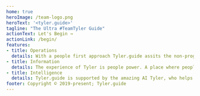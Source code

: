 ```yaml
---
home: true
heroImage: /team-logo.png
heroText: '<tyler.guide>'
tagline: "The Ultra #TeamTyler Guide"
actionText: Let's Begin →
actionLink: /begin/
features:
- title: Operations
  details: With a people first approach Tyler.guide assits the non-programmer in using and understanding Tyler.
- title: Information
  details: The experience of Tyler is people power. A place where people come together to learn Tyler.
- title: Intelligence
  details: Tyler.guide is supported by the amazing AI Tyler, who helps us become awesome Internet Adventurers.
footer: Copyright © 2019-present; Tyler.guide
---
```

